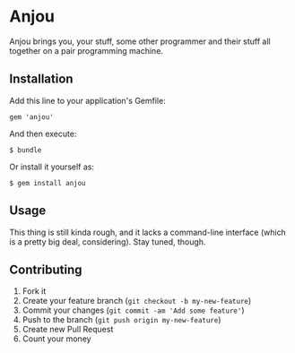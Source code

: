 # Anjou

Anjou brings you, your stuff, some other programmer and their stuff all together on a pair programming machine.

## Installation

Add this line to your application's Gemfile:

    gem 'anjou'

And then execute:

    $ bundle

Or install it yourself as:

    $ gem install anjou

## Usage

This thing is still kinda rough, and it lacks a command-line interface (which is a pretty big
deal, considering).  Stay tuned, though.

## Contributing

1. Fork it
2. Create your feature branch (`git checkout -b my-new-feature`)
3. Commit your changes (`git commit -am 'Add some feature'`)
4. Push to the branch (`git push origin my-new-feature`)
5. Create new Pull Request
7. Count your money

